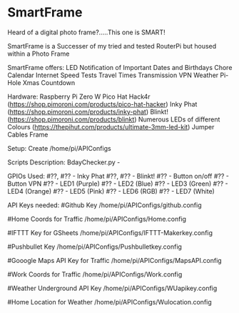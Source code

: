 # SmartFrame
Heard of a digital photo frame?.....This one is SMART!

SmartFrame is a Successer of my tried and tested RouterPi but housed within a Photo Frame

SmartFrame offers:
LED Notification of Important Dates and Birthdays
Chore Calendar
Internet Speed Tests
Travel Times
Transmission
VPN
Weather
Pi-Hole
Xmas Countdown

Hardware:
Raspberry Pi Zero W
Pico Hat Hack4r (https://shop.pimoroni.com/products/pico-hat-hacker)
Inky Phat (https://shop.pimoroni.com/products/inky-phat)
Blinkt! (https://shop.pimoroni.com/products/blinkt)
Numerous LEDs of different Colours (https://thepihut.com/products/ultimate-3mm-led-kit)
Jumper Cables
Frame

Setup:
Create /home/pi/APIConfigs

Scripts Description:
BdayChecker.py - 

GPIOs Used:
#??, #?? - Inky Phat
#??, #?? - Blinkt!
#?? - Button on/off
#?? - Button VPN
#?? - LED1 (Purple)
#?? - LED2 (Blue)
#?? - LED3 (Green)
#?? - LED4 (Orange) 
#?? - LED5 (Pink)
#?? - LED6 (RGB)
#?? - LED7 (White)

API Keys needed:
#Github Key
/home/pi/APIConfigs/github.config

#Home Coords for Traffic
/home/pi/APIConfigs/Home.config

#IFTTT Key for GSheets
/home/pi/APIConfigs/IFTTT-Makerkey.config

#Pushbullet Key
/home/pi/APIConfigs/Pushbulletkey.config

#Gooogle Maps API Key for Traffic
/home/pi/APIConfigs/MapsAPI.config

#Work Coords for Traffic
/home/pi/APIConfigs/Work.config

#Weather Underground API Key
/home/pi/APIConfigs/WUapikey.config

#Home Location for Weather
/home/pi/APIConfigs/Wulocation.config
